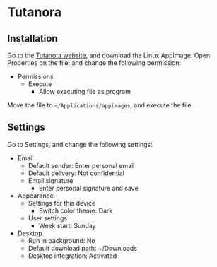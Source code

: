 # Tutanora

## Installation

Go to the [Tutanota website](https://tutanota.com/), and download the Linux AppImage. Open Properties on the file, and change the following permission:

- Permissions
	- Execute
		- Allow executing file as program

Move the file to `~/Applications/appimages`, and execute the file.

## Settings

Go to Settings, and change the following settings:

- Email
    - Default sender: Enter personal email
    - Default delivery: Not confidential
    - Email signature
        - Enter personal signature and save
- Appearance
	- Settings for this device
		- Switch color theme: Dark
	- User settings
		- Week start: Sunday
- Desktop
	- Run in background: No
	- Default download path: ~/Downloads
	- Desktop integration: Activated

